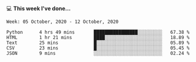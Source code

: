 💻 **This week I've done...**

<!--START_SECTION:waka-->
```text
Week: 05 October, 2020 - 12 October, 2020

Python      4 hrs 49 mins       ████████████████░░░░░░░░░   67.38 % 
HTML        1 hr 21 mins        ████░░░░░░░░░░░░░░░░░░░░░   18.89 % 
Text        25 mins             █░░░░░░░░░░░░░░░░░░░░░░░░   05.89 % 
CSV         23 mins             █░░░░░░░░░░░░░░░░░░░░░░░░   05.45 % 
JSON        9 mins              ░░░░░░░░░░░░░░░░░░░░░░░░░   02.24 %
```
<!--END_SECTION:waka-->
